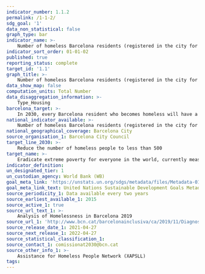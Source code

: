 ```yaml
---
indicator_number: 1.1.2
permalink: /1-1-2/
sdg_goal: '1'
data_non_statistical: false
graph_type: bar
indicator_name: >-
    Number of homeless Barcelona residents (registered in the city for at least two years)
indicator_sort_order: 01-01-02
published: true
reporting_status: complete
target_id: '1.1'
graph_title: >-
    Number of homeless Barcelona residents (registered in the city for at least two years)
data_show_map: false
computation_units: Total Number
data_disaggregation_information: >-
    Type_Housing
barcelona_target: >-
    In 2030, every Barcelona resident who becomes homeless will have a bed to sleep in and food on the table, and the number of homeless people will be significantly reduced
national_indicator_available: >-
    Number of homeless Barcelona residents (registered in the city for at least two years)
national_geographical_coverage: Barcelona City
source_organisation_1: Barcelona City Council
target_line_2030: >-
    Reduce the number of homeless people to less than 500
target_name: >-
    Eradicate extreme poverty for everyone in the world, currently measured by a per-person income of less than $1.25 a day.
indicator_definition:
un_designated_tier: 1
un_custodian_agency: World Bank (WB)
goal_meta_link: 'https://unstats.un.org/sdgs/metadata/files/Metadata-01-01-01a.pdf'
goal_meta_link_text: United Nations Sustainable Development Goals Metadata (pdf 894kB)
source_periodicity_1: Data available every two years
source_earliest_available_1: 2015
source_active_1: true
source_url_text_1: >-
    Analysis of Homelessness in Barcelona 2019 
source_url_1: 'http://www.bcn.cat/barcelonainclusiva/ca/2019/11/Diagnosi_sensellarisme_2019_WEB.pdf'
source_release_date_1: 2021-04-27
source_next_release_1: 2022-04-27
source_statistical_classification_1: 
source_contact_1: comissionat2030@bcn.cat
source_other_info_1: >-
    Assistance for Homeless People Network (XAPSLL)
tags:
---
```

